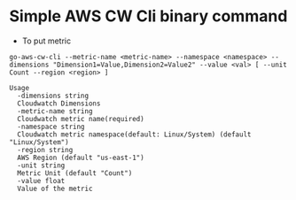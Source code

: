 Simple AWS CW Cli binary command
=================================

* To put metric
```
go-aws-cw-cli --metric-name <metric-name> --namespace <namespace> --dimensions "Dimension1=Value,Dimension2=Value2" --value <val> [ --unit Count --region <region> ]

Usage
  -dimensions string
  Cloudwatch Dimensions
  -metric-name string
  Cloudwatch metric name(required)
  -namespace string
  Cloudwatch metric namespace(default: Linux/System) (default "Linux/System")
  -region string
  AWS Region (default "us-east-1")
  -unit string
  Metric Unit (default "Count")
  -value float
  Value of the metric
```

